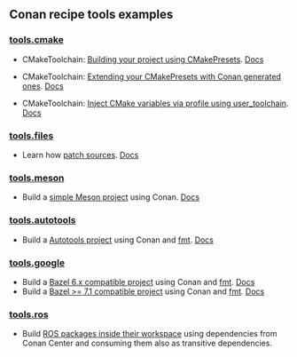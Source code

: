 ## Conan recipe tools examples

### [tools.cmake](cmake)

- CMakeToolchain: [Building your project using CMakePresets](cmake/cmake_toolchain/local_flow_cmake_presets/). [Docs](https://docs.conan.io/2/examples/tools/cmake/cmake_toolchain/build_project_cmake_presets.html)

- CMakeToolchain: [Extending your CMakePresets with Conan generated ones](cmake/cmake_toolchain/extend_own_cmake_presets/). [Docs](https://docs.conan.io/2/examples/tools/cmake/cmake_toolchain/extend_own_cmake_presets.html)

- CMakeToolchain: [Inject CMake variables via profile using user_toolchain](cmake/cmake_toolchain/user_toolchain_profile/). [Docs](https://docs.conan.io/2/examples/tools/cmake/cmake_toolchain/inject_cmake_variables.html)

### [tools.files](files)

- Learn how [patch sources](files/patches/). [Docs](https://docs.conan.io/2/examples/tools/files/patches/patch_sources.html)

### [tools.meson](meson)

- Build a [simple Meson project](meson/mesontoolchain/simple_meson_project/) using Conan. [Docs](https://docs.conan.io/2/examples/tools/meson/mesontoolchain/build_simple_meson_project.html)

### [tools.autotools](autotools)

- Build a [Autotools project](autotools/autotoolstoolchain/string_formatter/) using Conan and [fmt](https://fmt.dev/). [Docs](https://docs.conan.io/2/examples/tools/autotools/autotools_toolchain/build_project_autotools_toolchain.rst)

### [tools.google](google)

- Build a [Bazel 6.x compatible project](bazel/bazeltoolchain/6_x/string_formatter/) using Conan and [fmt](https://fmt.dev/). [Docs](https://docs.conan.io/2/examples/tools/google/bazeltoolchain/build_simple_bazel_project.rst)
- Build a [Bazel >= 7.1 compatible project](bazel/bazeltoolchain/7_x/string_formatter/) using Conan and [fmt](https://fmt.dev/). [Docs](https://docs.conan.io/2/examples/tools/google/bazeltoolchain/build_simple_bazel_7x_project.rst)

### [tools.ros](ros)

- Build [ROS packages inside their workspace](ros/rosenv/workspace/) using dependencies from Conan Center and consuming them also as transitive dependencies.
